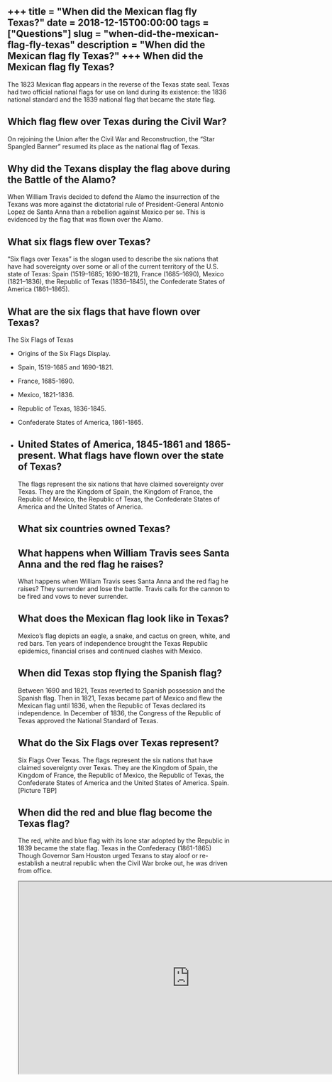 +++
title = "When did the Mexican flag fly Texas?"
date = 2018-12-15T00:00:00
tags = ["Questions"]
slug = "when-did-the-mexican-flag-fly-texas"
description = "When did the Mexican flag fly Texas?"
+++
When did the Mexican flag fly Texas?
------------------------------------

The 1823 Mexican flag appears in the reverse of the Texas state seal. Texas had two official national flags for use on land during its existence: the 1836 national standard and the 1839 national flag that became the state flag.

Which flag flew over Texas during the Civil War?
------------------------------------------------

On rejoining the Union after the Civil War and Reconstruction, the “Star Spangled Banner” resumed its place as the national flag of Texas.

Why did the Texans display the flag above during the Battle of the Alamo?
-------------------------------------------------------------------------

When William Travis decided to defend the Alamo the insurrection of the Texans was more against the dictatorial rule of President-General Antonio Lopez de Santa Anna than a rebellion against Mexico per se. This is evidenced by the flag that was flown over the Alamo.

What six flags flew over Texas?
-------------------------------

“Six flags over Texas” is the slogan used to describe the six nations that have had sovereignty over some or all of the current territory of the U.S. state of Texas: Spain (1519–1685; 1690–1821), France (1685–1690), Mexico (1821–1836), the Republic of Texas (1836–1845), the Confederate States of America (1861–1865).

What are the six flags that have flown over Texas?
--------------------------------------------------

The Six Flags of Texas

- Origins of the Six Flags Display.
- Spain, 1519-1685 and 1690-1821.
- France, 1685-1690.
- Mexico, 1821-1836.
- Republic of Texas, 1836-1845.
- Confederate States of America, 1861-1865.
- United States of America, 1845-1861 and 1865-present. What flags have flown over the state of Texas?
    ----------------------------------------------
    
    The flags represent the six nations that have claimed sovereignty over Texas. They are the Kingdom of Spain, the Kingdom of France, the Republic of Mexico, the Republic of Texas, the Confederate States of America and the United States of America.
    
    What six countries owned Texas?
    -------------------------------
    
    What happens when William Travis sees Santa Anna and the red flag he raises?
    ----------------------------------------------------------------------------
    
    What happens when William Travis sees Santa Anna and the red flag he raises? They surrender and lose the battle. Travis calls for the cannon to be fired and vows to never surrender.
    
    What does the Mexican flag look like in Texas?
    ----------------------------------------------
    
    Mexico’s flag depicts an eagle, a snake, and cactus on green, white, and red bars. Ten years of independence brought the Texas Republic epidemics, financial crises and continued clashes with Mexico.
    
    When did Texas stop flying the Spanish flag?
    --------------------------------------------
    
    Between 1690 and 1821, Texas reverted to Spanish possession and the Spanish flag. Then in 1821, Texas became part of Mexico and flew the Mexican flag until 1836, when the Republic of Texas declared its independence. In December of 1836, the Congress of the Republic of Texas approved the National Standard of Texas.
    
    What do the Six Flags over Texas represent?
    -------------------------------------------
    
    Six Flags Over Texas. The flags represent the six nations that have claimed sovereignty over Texas. They are the Kingdom of Spain, the Kingdom of France, the Republic of Mexico, the Republic of Texas, the Confederate States of America and the United States of America. Spain. \[Picture TBP\]
    
    When did the red and blue flag become the Texas flag?
    -----------------------------------------------------
    
    The red, white and blue flag with its lone star adopted by the Republic in 1839 became the state flag. Texas in the Confederacy (1861-1865) Though Governor Sam Houston urged Texans to stay aloof or re-establish a neutral republic when the Civil War broke out, he was driven from office.
    
    <iframe allow="accelerometer; autoplay; clipboard-write; encrypted-media; gyroscope; picture-in-picture" allowfullscreen="" class="__youtube_prefs__  epyt-is-override  no-lazyload" data-no-lazy="1" data-origheight="433" data-origwidth="770" data-skipgform_ajax_framebjll="" height="433" id="_ytid_16938" loading="lazy" src="https://www.youtube.com/embed/Z2vAqwGnmpc?enablejsapi=1&autoplay=0&cc_load_policy=0&cc_lang_pref=&iv_load_policy=1&loop=0&modestbranding=0&rel=1&fs=1&playsinline=0&autohide=2&theme=dark&color=red&controls=1&" title="YouTube player" width="770"></iframe>